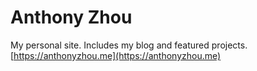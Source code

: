 # Anthony Zhou
My personal site. Includes my blog and featured projects. [https://anthonyzhou.me](https://anthonyzhou.me)

